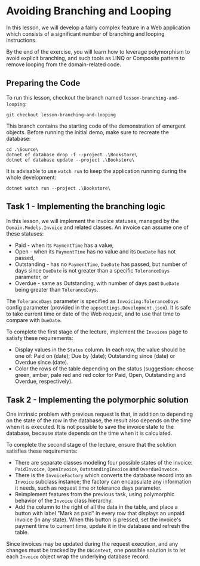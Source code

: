 # Avoiding Branching and Looping

In this lesson, we will develop a fairly complex feature in a Web application which consists of a significant number of branching and looping instructions.

By the end of the exercise, you will learn how to leverage polymorphism to avoid explicit branching, and such tools as LINQ or Composite pattern to remove looping from the domain-related code.

## Preparing the Code

To run this lesson, checkout the branch named `lesson-branching-and-looping`:

```
git checkout lesson-branching-and-looping
```

This branch contains the starting code of the demonstration of emergent objects. Before running the initial demo, make sure to recreate the database:

```
cd .\Source\
dotnet ef database drop -f --project .\Bookstore\
dotnet ef database update --project .\Bookstore\
```

It is advisable to use `watch run` to keep the application running during the whole development:

```
dotnet watch run --project .\Bookstore\
```

## Task 1 - Implementing the branching logic

In this lesson, we will implement the invoice statuses, managed by the `Domain.Models.Invoice` and related classes. An invoice can assume one of these statuses:

  - Paid - when its `PaymentTime` has a value,
  - Open - when its `PaymentTime` has no value and its `DueDate` has not passed,
  - Outstanding - has no `PaymentTime`, `DueDate` has passed, but number of days since `DueDate` is not greater than a specific `ToleranceDays` parameter, or
  - Overdue - same as Outstanding, with number of days past `DueDate` being greater than `ToleranceDays`.

The `ToleranceDays` parameter is specified as `Invoicing:ToleranceDays` config parameter (provided in the `appsettings.Development.json`). It is safe to take current time or date of the Web request, and to use that time to compare with `DueDate`.

To complete the first stage of the lecture, implement the `Invoices` page to satisfy these requirements:

  - Display values in the `Status` column. In each row, the value should be one of: Paid on (date); Due by (date); Outstanding since (date) or Overdue since (date).
  - Color the rows of the table depending on the status (suggestion: choose green, amber, pale red and red color for Paid, Open, Outstanding and Overdue, respectively).

## Task 2 - Implementing the polymorphic solution

One intrinsic problem with previous request is that, in addition to depending on the state of the row in the database, the result also depends on the time when it is executed. It is not possible to save the invoice state to the database, because state depends on the time when it is calculated.

To complete the second stage of the lecture, ensure that the solution satisfies these requirements:

  - There are separate classes modeling four possible states of the invoice: `PaidInvoice`, `OpenInvoice`, `OutstandingInvoice` and `OverdueInvoice`.
  - There is the `InvoiceFactory` which converts the database record into an `Invoice` subclass instance; the factory can encapsulate any information it needs, such as request time or tolerance days parameter.
  - Reimplement features from the previous task, using polymorphic behavior of the `Invoice` class hierarchy.
  - Add the column to the right of all the data in the table, and place a button with label "Mark as paid" in every row that displays an unpaid invoice (in any state). When this button is pressed, set the invoice's payment time to current time, update it in the database and refresh the table.

Since invoices may be updated during the request execution, and any changes must be tracked by the `DbContext`, one possible solution is to let each `Invoice` object wrap the underlying database record.
